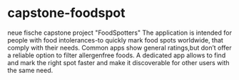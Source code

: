 # capstone-foodspot
neue fische capstone project "FoodSpotters"
The application is intended for people with food intolerances-to quickly mark food spots worldwide, that comply with their needs.
Common apps show general ratings,but don’t offer a reliable option to filter allergenfree foods.
A dedicated app allows to find and mark the right spot faster and make it discoverable for other users with the same need.
